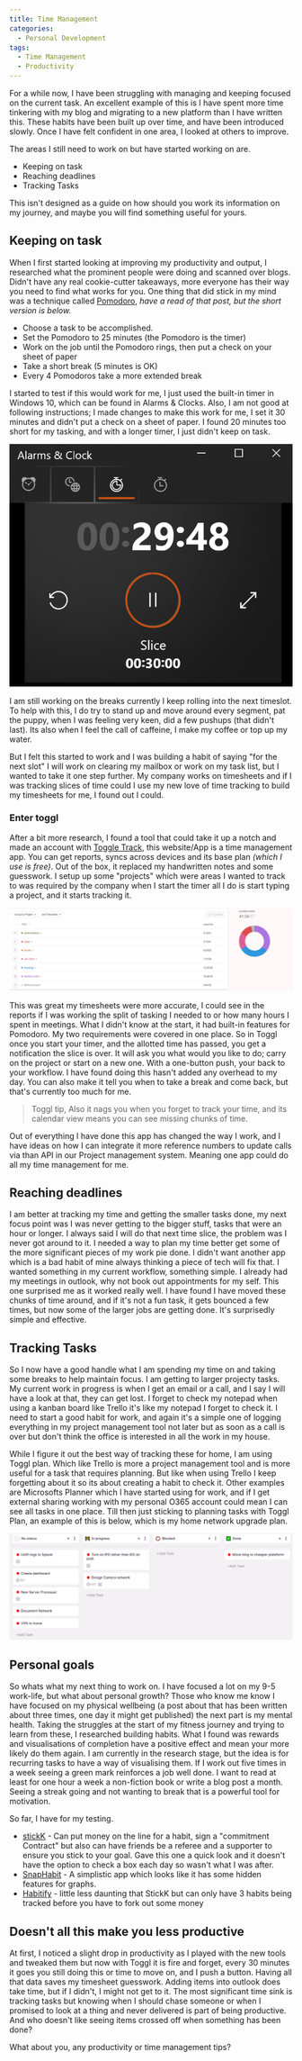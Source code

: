 ```yaml
---
title: Time Management
categories:
  - Personal Development
tags:
  - Time Management
  - Productivity
---
```


For a while now, I have been struggling with managing and keeping focused on the current task. An excellent example of this is I have spent more time tinkering with my blog and migrating to a new platform than I have written this. These habits have been built up over time,  and have been introduced slowly. Once I have felt confident in one area, I looked at others to improve.

The areas I still need to work on but have started working on are.

* Keeping on task
* Reaching deadlines
* Tracking Tasks

This isn't designed as a guide on how should you work its information on my journey, and maybe you will find something useful for yours.

## Keeping on task

When I first started looking at improving my productivity and output, I researched what the prominent people were doing and scanned over blogs. Didn't have any real cookie-cutter takeaways, more everyone has their way you need to find what works for you.
One thing that did stick in my mind was a technique called [Pomodoro](https://lifehacker.com/productivity-101-a-primer-to-the-pomodoro-technique-1598992730), *have a read of that post, but the short version is below.*

* Choose a task to be accomplished.
* Set the Pomodoro to 25 minutes (the Pomodoro is the timer)
* Work on the job until the Pomodoro rings, then put a check on your sheet of paper
* Take a short break (5 minutes is OK)
* Every 4 Pomodoros take a more extended break

I started to test if this would work for me, I just used the built-in timer in Windows 10, which can be found in Alarms & Clocks. Also, I am not good at following instructions; I made changes to make this work for me, I set it 30 minutes and didn't put a check on a sheet of paper. I found 20 minutes too short for my tasking, and with a longer timer, I just didn't keep on task.

![Windows 10 build-in timer](/images/time-management-windows-timer.png)

I am still working on the breaks currently I keep rolling into the next timeslot. To help with this, I do try to stand up and move around every segment, pat the puppy, when I was feeling very keen, did a few pushups (that didn't last). Its also when I feel the call of caffeine, I make my coffee or top up my water.

But I felt this started to work and I was building a habit of saying "for the next slot" I will work on clearing my mailbox or work on my task list, but I wanted to take it one step further. My company works on timesheets and if I was tracking slices of time could I use my new love of time tracking to build my timesheets for me, I found out I could.

### Enter toggl

After a bit more research, I found a tool that could take it up a notch and made an account with [Toggle Track](https://track.toggl.com), this website/App is a time management app. You can get reports, syncs across devices and its base plan *(which I use is free)*. Out of the box, it replaced my handwritten notes and some guesswork. I setup up some "projects" which were areas I wanted to track to was required by the company when I start the timer all I do is start typing a project, and it starts tracking it.

![Toggle Time reporting](/images/time-management-toggle-report.png)

This was great my timesheets were more accurate, I could see in the reports if I was working the split of tasking I needed to or how many hours I spent in meetings. What I didn't know at the start, it had built-in features for Pomodoro. My two requirements were covered in one place. So in Toggl once you start your timer, and the allotted time has passed, you get a notification the slice is over. It will ask you what would you like to do; carry on the project or start on a new one. With a one-button push, your back to your workflow. I have found doing this hasn't added any overhead to my day. You can also make it tell you when to take a break and come back, but that's currently too much for me.

> Toggl tip, Also it nags you when you forget to track your time, and its calendar view means you can see missing chunks of time.

Out of everything I have done this app has changed the way I work, and I have ideas on how I can integrate it more reference numbers to update calls via than API in our Project management system. Meaning one app could do all my time management for me.

## Reaching deadlines

I am better at tracking my time and getting the smaller tasks done, my next focus point was I was never getting to the bigger stuff, tasks that were an hour or longer. I always said I will do that next time slice, the problem was I never got around to it. I needed a way to plan my time better get some of the more significant pieces of my work pie done. I didn't want another app which is a bad habit of mine always thinking a piece of tech will fix that. I wanted something in my current workflow, something simple. I already had my meetings in outlook, why not book out appointments for my self. This one surprised me as it worked really well. I have found I have moved these chunks of time around, and if it's not a fun task, it gets bounced a few times, but now some of the larger jobs are getting done. It's surprisedly simple and effective.

## Tracking Tasks

So I now have a good handle what I am spending my time on and taking some breaks to help maintain focus. I am getting to larger projecty tasks. My current work in progress is when I get an email or a call, and I say I will have a look at that, they can get lost. I forget to check my notepad when using a kanban board like Trello it's like my notepad I forget to check it. I need to start a good habit for work, and again it's a simple one of logging everything in my project management tool not later but as soon as a call is over but don't think the office is interested in all the work in my house.

While I figure it out the best way of tracking these for home, I am using Toggl plan. Which like Trello is more a project management tool and is more useful for a task that requires planning. But like when using Trello I keep forgetting about it so its about creating a habit to check it. Other examples are Microsofts Planner which I have started using for work, and if I get external sharing working with my personal O365 account could mean I can see all tasks in one place. Till then just sticking to planning tasks with Toggl Plan, an example of this is below, which is my home network upgrade plan.

![Toggl Plan](/images/time-management-toggle-plan.png)

## Personal goals

So whats what my next thing to work on. I have focused a lot on my 9-5 work-life, but what about personal growth? Those who know me know I have focused on my physical wellbeing (a post about that has been written about three times, one day it might get published) the next part is my mental health. Taking the struggles at the start of my fitness journey and trying to learn from these, I researched building habits. What I found was rewards and visualisations of completion have a positive effect and mean your more likely do them again. I am currently in the research stage, but the idea is for recurring tasks to have a way of visualising them. If I work out five times in a week seeing a green mark reinforces a job well done. I want to read at least for one hour a week a non-fiction book or write a blog post a month. Seeing a streak going and not wanting to break that is a powerful tool for motivation.

So far, I have for my testing.

* [stickK](https://www.stickk.com/) - Can put money on the line for a habit, sign a "commitment Contract" but also can have friends be a referee and a supporter to ensure you stick to your goal. Gave this one a quick look and it doesn't have the option to check a box each day so wasn't what I was after.
* [SnapHabit](https://snaphabit.app/) - A simplistic app which looks like it has some hidden features for graphs.
* [Habitify](https://habitify.me) - little less daunting that StickK but can only have 3 habits being tracked before you have to fork out some money

## Doesn't all this make you less productive

At first, I noticed a slight drop in productivity as I played with the new tools and tweaked them but now with Toggl it is fire and forget, every 30 minutes it goes you still doing this or time to move on, and I push a button. Having all that data saves my timesheet guesswork. Adding items into outlook does take time, but if I didn't, I might not get to it. The most significant time sink is tracking tasks but knowing when I should chase someone or when I promised to look at a thing and never delivered is part of being productive. And who doesn't like seeing items crossed off when something has been done?

What about you, any productivity or time management tips?
